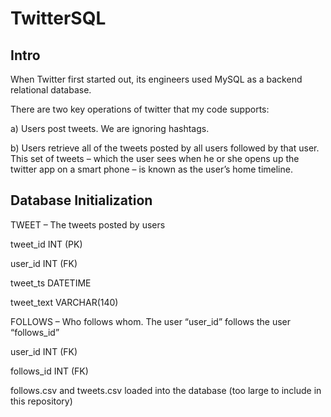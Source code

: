 # TwitterSQL

## Intro

When Twitter first started out, its engineers used MySQL as a backend relational database. 

There are two key operations of twitter that my code supports:

a) Users post tweets. We are ignoring hashtags. 

b) Users retrieve all of the tweets posted by all users followed by that user. 
This set of tweets – which the user sees when he or she opens up the twitter app 
on a smart phone – is known as the user’s home timeline.

## Database Initialization

TWEET – The tweets posted by users

tweet_id INT (PK)

user_id INT (FK)

tweet_ts DATETIME

tweet_text VARCHAR(140)



FOLLOWS – Who follows whom. The user “user_id” follows the user “follows_id”

user_id INT (FK)

follows_id INT (FK)



follows.csv and tweets.csv loaded into the database (too large to include in this repository)
